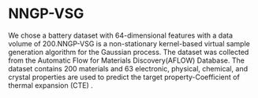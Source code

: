 # NNGP-VSG
We chose a battery dataset with 64-dimensional features with a data volume of 200.NNGP-VSG is a non-stationary kernel-based virtual sample generation algorithm for the Gaussian process. 
The dataset was collected from the Automatic Flow for Materials Discovery(AFLOW) Database. The dataset contains 200 materials and  63 electronic,  physical,  chemical,  and crystal properties are used to predict the target property-Coefficient of thermal expansion (CTE) . 
